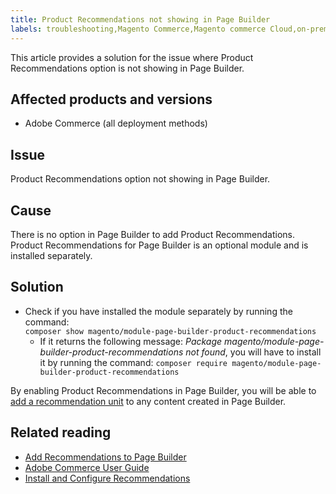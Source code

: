 ```yaml
---
title: Product Recommendations not showing in Page Builder
labels: troubleshooting,Magento Commerce,Magento commerce Cloud,on-premise,cloud architecture,Page Builder,Product Recommendations,
---
```


This article provides a solution for the issue where Product Recommendations option is not showing in Page Builder.

## Affected products and versions

* Adobe Commerce (all deployment methods)

## Issue

Product Recommendations option not showing in Page Builder.

## Cause

There is no option in Page Builder to add Product Recommendations. Product Recommendations for Page Builder is an optional module and is installed separately.

## Solution

* Check if you have installed the module separately by running the command:  
`composer show magento/module-page-builder-product-recommendations`  
    * If it returns the following message: *Package magento/module-page-builder-product-recommendations not found*, you will have to install it by running the command: `composer require magento/module-page-builder-product-recommendations`

 By enabling Product Recommendations in Page Builder, you will be able to [add a recommendation unit](https://docs.magento.com/user-guide/marketing/page-builder-add-product-recs.html?_ga=2.187638894.756057933.1627907332-1732968789.1622116639) to any content created in Page Builder.

## Related reading
* [Add Recommendations to Page Builder](https://docs.magento.com/user-guide/marketing/page-builder-add-product-recs.html)
* [Adobe Commerce User Guide](https://docs.magento.com/user-guide/)
* [Install and Configure Recommendations](https://devdocs.magento.com/recommendations/install-configure.html)
